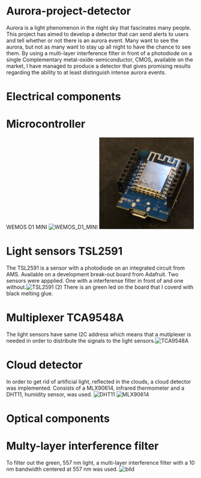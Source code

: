 # Aurora-project-detector
Aurora is a light phenomenon in the night sky that fascinates many people. This project has aimed to develop a detector that can send alerts to users and tell whether or not there is an aurora event. Many want to see the aurora, but not as many want to stay up all night to have the chance to see them. 
By using a multi-layer interference filter in front of a photodiode on a single Complementary metal-oxide-semiconductor, CMOS, available on the market, I have managed to produce a detector that gives promising results regarding the ability to at least distinguish intense aurora events. 
# Electrical components
# Microcontroller
WEMOS D1 MINI
![WEMOS_D1_MINI](https://user-images.githubusercontent.com/90710177/174959602-9422e796-ac09-42ac-bb08-07a43ab6d20e.JPG)
<img src="Pictures/WEMOS_D1_MINI.JPG" width=50% height=50%>
# Light sensors TSL2591
The TSL2591 is a sensor with a photodiode on an integrated circuit from AMS. Available on a development break-out board from Adafruit.
Two sensors were appplied. One with a interferense filter in front of and one without.![TSL2591 (2)](https://user-images.githubusercontent.com/90710177/174957303-da9ee40a-dd40-4470-b88a-274c8a069c3d.JPG)
There is an green led on the board that I coverd with black melting glue.
# Multiplexer TCA9548A
The light sensors have same I2C address which means that a mutiplexer is needed in order to distribute the signals to the light sensors.![TCA9548A](https://user-images.githubusercontent.com/90710177/174957905-a6a4f0b3-57c1-46bc-92d4-34bb1072ddfc.JPG)
# Cloud detector
In order to get rid of artificial light, reflected in the clouds, a cloud detector was implemented. 
Consists of a MLX90614, infrared thermometer and a DHT11, humidity sensor, was used.
![DHT11](https://user-images.githubusercontent.com/90710177/174958409-90c4fb9c-f473-434d-bf51-a733861208a3.JPG)
![MLX90614](https://user-images.githubusercontent.com/90710177/174958382-e6448e8e-b7b3-4bc3-ab16-64d781564ec4.JPG)

# Optical components
# Multy-layer interference filter
To filter out the green, 557 nm light, a multi-layer interference filter with a 10 nm bandwidth centered at 557 nm was used. 
![bild](https://user-images.githubusercontent.com/90710177/174958681-f6d2a6cd-c02c-49a4-aca7-f3eb6f4c374b.png)
